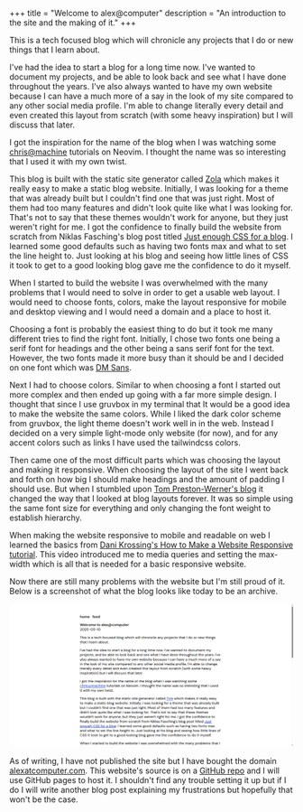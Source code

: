 +++
title = "Welcome to alex@computer"
description = "An introduction to the site and the making of it."
+++

This is a tech focused blog which will chronicle any projects that I do or new things that I learn about.

I've had the idea to start a blog for a long time now. I've wanted to document my projects, and be able to look back and see what I have done throughout the years. I've also always wanted to have my own website because I can have a much more of a say in the look of my site compared to any other social media profile. I'm able to change literally every detail and even created this layout from scratch (with some heavy inspiration) but I will discuss that later.

I got the inspiration for the name of the blog when I was watching some [chris@machine](https://www.youtube.com/@chrisatmachine) tutorials on Neovim. I thought the name was so interesting that I used it with my own twist.

This blog is built with the static site generator called [Zola](https://www.getzola.org/) which makes it really easy to make a static blog website. Initially, I was looking for a theme that was already built but I couldn't find one that was just right. Most of them had too many features and didn't look quite like what I was looking for. That's not to say that these themes wouldn't work for anyone, but they just weren't right for me. I got the confidence to finally build the website from scratch from Niklas Fasching's blog post titled [Just enough CSS for a blog](https://niklasfasching.de/posts/just-enough-css/). I learned some good defaults such as having two fonts max and what to set the line height to. Just looking at his blog and seeing how little lines of CSS it took to get to a good looking blog gave me the confidence to do it myself.

When I started to build the website I was overwhelmed with the many problems that I would need to solve in order to get a usable web layout. I would need to choose fonts, colors, make the layout responsive for mobile and desktop viewing and I would need a domain and a place to host it.

Choosing a font is probably the easiest thing to do but it took me many different tries to find the right font. Initially, I chose two fonts one being a serif font for headings and the other being a sans serif font for the text. However, the two fonts made it more busy than it should be and I decided on one font which was [DM Sans](https://fonts.google.com/specimen/DM+Sans).

Next I had to choose colors. Similar to when choosing a font I started out more complex and then ended up going with a far more simple design. I thought that since I use gruvbox in my terminal that It would be a good idea to make the website the same colors. While I liked the dark color scheme from gruvbox, the light theme doesn't work well in in the web. Instead I decided on a very simple light-mode only website (for now), and for any accent colors such as links I have used the tailwindcss colors.

Then came one of the most difficult parts which was choosing the layout and making it responsive. When choosing the layout of the site I went back and forth on how big I should make headings and the amount of padding I should use. But when I stumbled upon [Tom Preston-Werner's blog](https://tom.preston-werner.com/) it changed the way that I looked at blog layouts forever. It was so simple using the same font size for everything and only changing the font weight to establish hierarchy.

When making the website responsive to mobile and readable on web I learned the basics from [Dani Krossing's How to Make a Website Responsive tutorial](https://youtu.be/ZYV6dYtz4HA). This video introduced me to media queries and setting the max-width which is all that is needed for a basic responsive website.

Now there are still many problems with the website but I'm still proud of it. Below is a screenshot of what the blog looks like today to be an archive.

![screenshot of blog](screenshot.png)

As of writing, I have not published the site but I have bought the domain [alexatcomputer.com](https://alexatcomputer.com).  This website's source is on a [GitHub repo](https://github.com/alexatcomputer/alexatcomputer.github.io) and I will use GitHub pages to host it. I shouldn't find any trouble setting it up but if I do I will write another blog post explaining my frustrations but hopefully that won't be the case.
